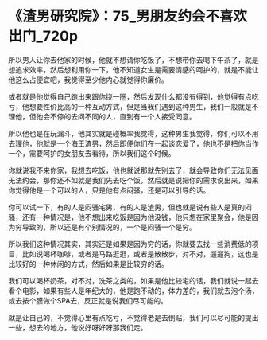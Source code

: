 # 《渣男研究院》：75_男朋友约会不喜欢出门_720p

所以男人让你去他家的时候，他就不想请你吃饭了，不想带你去喝下午茶了，就是想追求效率，然后想利用你一下，他不知道女生是需要情感的呵护的，就是不能让他这么占便宜吧，我觉得至少他内心就觉得你廉价。

或者就是他觉得自己跑出来跟你绕一圈，然后发现什么都没有得到，他觉得有点吃亏，他想要性价比高的一种互动方式，但是当我们遇到这种男生，我们一般就是不理他，但他会不停的去问不同的人，直到有一个人接受同意。

所以他也是在玩漏斗，他其实就是碰概率我觉得，这种男生我觉得，你们可以不用去理他，他就是一个海王渣男，然后即便你们在一起谈恋爱了，他也不是把你当作一个，需要呵护的女朋友去看待，所以我们这个时候。

你就说我不来你家，我想去吃饭，他也就说那就先别去了，就会导致你们无法见面无法约会，那你还不如就是我们先去吃个饭，然后就是说把你的需求说出来，如果你觉得他是一个可以的人，只是他有点闷骚，还是可以引导的话。

你可以试一下，有的人是闷骚宅男，有的人是渣男，但也就是说有些人是真的闷骚，还有一种情况是，他不想出来吃饭是因为他没钱，他只想在家里聚会，他是因为穷导致的，所以还是有个别情况的，一个是闷骚一个是穷。

所以我们这种情况其实，其实还是如果是因为穷的话，你就要去找一些消费低的项目，比如说喝杯咖啡，或者是马路逛逛，或者是散散步，对不对，遛遛狗，这也是比较好的一种休闲的方式，然后如果是比较穷的话。

我们可以喝杯奶茶，对不对，洗茶之类的，如果是他比较宅的话，我们就说一起去看个电影，如果有些人是年纪大的，他是跑不动的，体力差的，我们就去泡个汤，或去按个膜做个SPA去，反正就是说我们尽可能的。

就是让自己的，不觉得心里有点吃亏，不觉得老是去倒贴，我们可以尽可能的提出一些，想去的地方，他说好呀好呀那我们走。